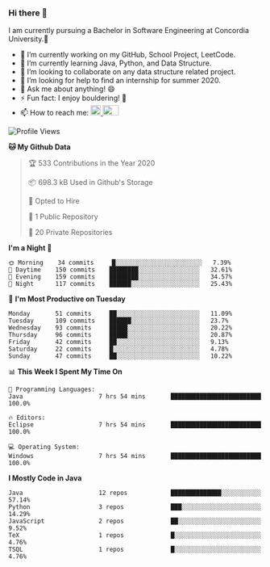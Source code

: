 ### Hi there 👋
I am currently pursuing a Bachelor in Software Engineering at Concordia University.🏫

- 🔭 I’m currently working on my GitHub, School Project, LeetCode.
- 🌱 I’m currently learning Java, Python, and Data Structure.
- 👯 I’m looking to collaborate on any data structure related project.
- 🤔 I’m looking for help to find an internship for summer 2020.
- 💬 Ask me about anything! 😄
- ⚡ Fun fact: I enjoy bouldering! 🧗‍
- 📫 How to reach me: <a href="https://www.linkedin.com/in/siu-tong-ye/" target="_blank"> <img width="20px" width="32" src="https://cdn.jsdelivr.net/npm/simple-icons@v3/icons/linkedin.svg" /> </a> <a href="mailto:SiuTongYe@gmail.com" target="_blank"> <img height="20" width="32" src="https://cdn.jsdelivr.net/npm/simple-icons@v3/icons/gmail.svg" /> </a>

<!--START_SECTION:waka-->
![Profile Views](http://img.shields.io/badge/Profile%20Views-370-blue)

**🐱 My Github Data** 

> 🏆 533 Contributions in the Year 2020
 > 
> 📦 698.3 kB Used in Github's Storage 
 > 
> 💼 Opted to Hire
 > 
> 📜 1 Public Repository 
 > 
> 🔑 20 Private Repositories 

**I'm a Night 🦉** 

```text
🌞 Morning    34 commits     █░░░░░░░░░░░░░░░░░░░░░░░░   7.39% 
🌆 Daytime    150 commits    ████████░░░░░░░░░░░░░░░░░   32.61% 
🌃 Evening    159 commits    ████████░░░░░░░░░░░░░░░░░   34.57% 
🌙 Night      117 commits    ██████░░░░░░░░░░░░░░░░░░░   25.43%

```
📅 **I'm Most Productive on Tuesday** 

```text
Monday       51 commits     ██░░░░░░░░░░░░░░░░░░░░░░░   11.09% 
Tuesday      109 commits    ██████░░░░░░░░░░░░░░░░░░░   23.7% 
Wednesday    93 commits     █████░░░░░░░░░░░░░░░░░░░░   20.22% 
Thursday     96 commits     █████░░░░░░░░░░░░░░░░░░░░   20.87% 
Friday       42 commits     ██░░░░░░░░░░░░░░░░░░░░░░░   9.13% 
Saturday     22 commits     █░░░░░░░░░░░░░░░░░░░░░░░░   4.78% 
Sunday       47 commits     ██░░░░░░░░░░░░░░░░░░░░░░░   10.22%

```


📊 **This Week I Spent My Time On** 

```text
💬 Programming Languages: 
Java                     7 hrs 54 mins       █████████████████████████   100.0%

🔥 Editors: 
Eclipse                  7 hrs 54 mins       █████████████████████████   100.0%

💻 Operating System: 
Windows                  7 hrs 54 mins       █████████████████████████   100.0%

```

**I Mostly Code in Java** 

```text
Java                     12 repos            ██████████████░░░░░░░░░░░   57.14% 
Python                   3 repos             ███░░░░░░░░░░░░░░░░░░░░░░   14.29% 
JavaScript               2 repos             ██░░░░░░░░░░░░░░░░░░░░░░░   9.52% 
TeX                      1 repos             █░░░░░░░░░░░░░░░░░░░░░░░░   4.76% 
TSQL                     1 repos             █░░░░░░░░░░░░░░░░░░░░░░░░   4.76%

```



<!--END_SECTION:waka-->
